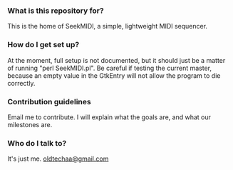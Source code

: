 ### What is this repository for? ###

This is the home of SeekMIDI, a simple, lightweight MIDI sequencer.

### How do I get set up? ###

At the moment, full setup is not documented, but it should just be a matter of running "perl SeekMIDI.pl". Be careful if testing the current master, because an empty value in the GtkEntry will not allow the program to die correctly.

### Contribution guidelines ###

Email me to contribute. I will explain what the goals are, and what our milestones are.

### Who do I talk to? ###

It's just me. [oldtechaa@gmail.com](mailto:oldtechaa@gmail.com)
